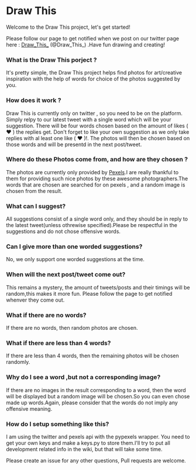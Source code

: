 # Draw This
Welcome to the Draw This project, let's get started!

Please follow our page to get notified when we post on our twitter page here : [Draw_This_](https://twitter.com/Draw_This_) (@Draw_This_) .Have fun drawing and creating!

### What is the Draw This porject ?
It's pretty simple, the Draw This project helps find photos for art/creative inspiration with the help of words for choice of the photos suggested by you.

### How does it work ?
Draw This is currently only on twitter , so you need to be on the platform. Simply relpy to our latest tweet with a single word which will be your suggestion. There will be four words chosen based on the amount of likes ( ❤️ ) the replies get. Don't forget to like your own suggestion as we only take replies with al least one like ( ❤️ )!. The photos will then be chosen based on those words and will be presentd in the next post/tweet. 

### Where do these Photos come from, and how are they chosen ?
The photos are currently only provided by [Pexels](https://www.pexels.com).I are really thankful to them for providing such nice photos by these awesome photographers.The words that are chosen are searched for on pexels , and a random image is chosen from the result.

### What can I suggest?
All suggestions consist of a single word only, and they should be in reply to the latest tweet(unless othrewise specified).Please be respectful in the suggestions and do not chose offensive words.

### Can I give more than one worded suggestions?
No, we only support one worded suggestions at the time.

### When will the next post/tweet come out?
This remains a mystery, the amount of tweets/posts and their timings will be random,this makes it more fun. Please follow the page to get notified whenver they come out.

### What if there are no words?
If there are no words, then random photos are chosen.

### What if there are less than 4 words?
If there are less than 4 words, then the remaining photos will be chosen randomly.

### Why do I see a word ,but not a corresponding image?
If there are no images in the result corresponding to a word, then the word will be displayed but a random image will be chosen.So you can even chose made up words.Again, please consider that the words do not imply any offensive meaning. 

### How do I setup something like this?
I am using the twitter and pexels api with the pypexels wrapper. You need to get your own keys and make a keys.py to store them.I'll try to put all development related info in the wiki, but that will take some time.

Please create an issue for any other questions, Pull requests are welcome.
